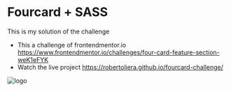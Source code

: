 # Fourcard + SASS

This is my solution of the challenge

* This a challenge of frontendmentor.io https://www.frontendmentor.io/challenges/four-card-feature-section-weK1eFYK
* Watch the live project https://robertoliera.github.io/fourcard-challenge/

![logo](https://repository-images.githubusercontent.com/264509219/d1ecc500-9ab3-11ea-852d-bc48f95a09e3)
